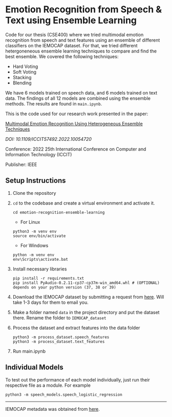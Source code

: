 # Emotion Recognition from Speech & Text using Ensemble Learning

Code for our thesis (CSE400) where we tried multimodal emotion recognition from speech and text features using an ensemble of different classifiers on the IEMOCAP dataset. For that, we tried different hetergoneneous ensemble learning techniques to compare and find the best ensemble. We covered the following techniques:

- Hard Voting
- Soft Voting
- Stacking
- Blending

We have 6 models trained on speech data, and 6 models trained on text data. The findings of all 12 models are combined using the ensemble methods. The results are found in `main.ipynb`.

This is the code used for our research work presented in the paper:

[Multimodal Emotion Recognition Using Heterogeneous Ensemble Techniques](https://ieeexplore.ieee.org/document/10054720)

_DOI: 10.1109/ICCIT57492.2022.10054720_

Conference: 2022 25th International Conference on Computer and Information Technology (ICCIT)

Publisher: IEEE

## Setup Instructions

1. Clone the repository

1. `cd` to the codebase and create a virtual environment and activate it.
   ```
   cd emotion-recognition-ensemble-learning
   ```
   - For Linux
   ```
   python3 -m venv env
   source env/bin/activate
   ```
   - For Windows
   ```
   python -m venv env
   env\Scripts\activate.bat
   ```
1. Install necessary libraries
   ```
   pip install -r requirements.txt
   pip install PyAudio-0.2.11-cp37-cp37m-win_amd64.whl # (OPTIONAL) depends on your python version (37, 38 or 39)
   ```
1. Download the IEMOCAP dataset by submitting a request from [here](https://sail.usc.edu/iemocap/iemocap_release.htm). Will take 1-3 days for them to email you.
1. Make a folder named `data` in the project directory and put the dataset there. Rename the folder to `IEMOCAP_dataset`
1. Process the dataset and extract features into the data folder
   ```
   python3 -m process_dataset.speech_features
   python3 -m process_dataset.text_features
   ```
1. Run main.ipynb

## Individual Models

To test out the performance of each model individually, just run their respective file as a module. For example

```
python3 -m speech_models.speech_logistic_regression
```

---

IEMOCAP metadata was obtained from [here](https://www.kaggle.com/datasets/samuelsamsudinng/iemocap-emotion-speech-database).
